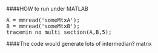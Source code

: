 ####HOW to run under MATLAB
<pre>
A = mmread('someMtxA');
B = mmread('someMtxB');
tracemin_no_multi_section(A,B,5);
</pre>


####The code would generate lots of intermedian? matrix
